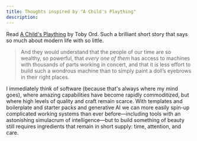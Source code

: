 ```yaml
---
title: Thoughts inspired by "A Child's Plaything"
description:
---
```


Read [A Child's Plaything](https://www.tobyord.com/writing/a-childs-plaything)
by Toby Ord. Such a brilliant short story that says so much about modern life
with so little.

>And they would understand that the people of our time are so wealthy, so
>powerful, that _every one_ _of them_ has access to machines with thousands of
>parts working in concert, and that it is less effort to build such a wondrous
>machine than to simply paint a doll’s eyebrows in their right places.

I immediately think of software (because that's always where my mind goes),
where amazing capabilities have become rapidly commoditized, but where high
levels of quality and craft remain scarce. With templates and boilerplate and
starter packs and generative AI we can more easily spin-up complicated working
systems than ever before—including tools with an astonishing simulacrum of
intelligence—but to build something of beauty still requires ingredients that
remain in short supply: time, attention, and care.
